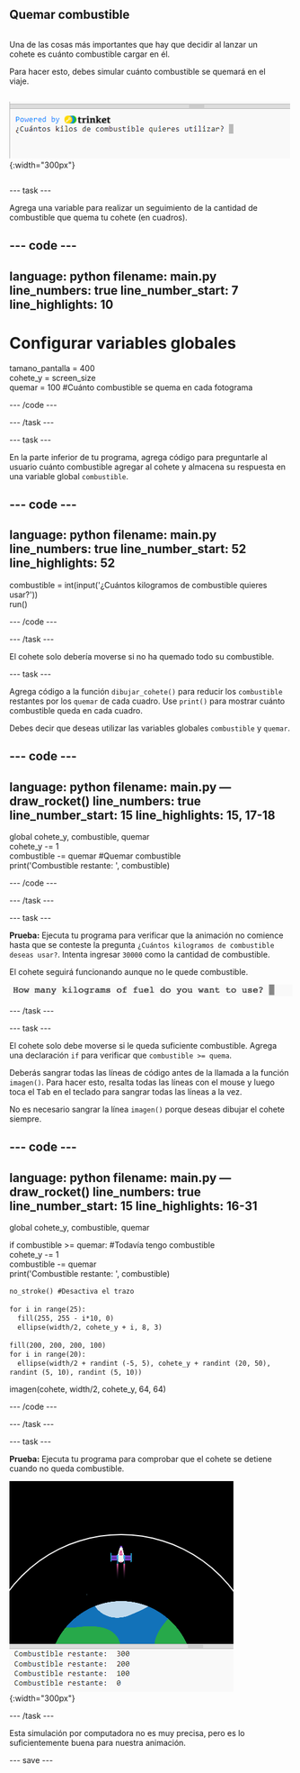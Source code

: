 ## Quemar combustible

<div style="display: flex; flex-wrap: wrap">
<div style="flex-basis: 200px; flex-grow: 1; margin-right: 15px;">

Una de las cosas más importantes que hay que decidir al lanzar un cohete es cuánto combustible cargar en él. 

Para hacer esto, debes simular cuánto combustible se quemará en el viaje.
</div>

![El programa con una pregunta en el área de salida preguntando cuánto combustible se requiere.](images/burn_question_full.png){:width="300px"}

</div>

--- task ---

Agrega una variable para realizar un seguimiento de la cantidad de combustible que quema tu cohete (en cuadros).

--- code ---
---
language: python filename: main.py line_numbers: true line_number_start: 7
line_highlights: 10
---

# Configurar variables globales
tamano_pantalla = 400   
cohete_y = screen_size  
quemar = 100 #Cuánto combustible se quema en cada fotograma

--- /code ---

--- /task ---


--- task ---

En la parte inferior de tu programa, agrega código para preguntarle al usuario cuánto combustible agregar al cohete y almacena su respuesta en una variable global `combustible`.

--- code ---
---
language: python filename: main.py line_numbers: true line_number_start: 52
line_highlights: 52
---

combustible = int(input('¿Cuántos kilogramos de combustible quieres usar?'))   
run()

--- /code ---

--- /task ---

El cohete solo debería moverse si no ha quemado todo su combustible.

--- task ---

Agrega código a la función `dibujar_cohete()` para reducir los `combustible` restantes por los `quemar` de cada cuadro. Use `print()` para mostrar cuánto combustible queda en cada cuadro.

Debes decir que deseas utilizar las variables globales `combustible` y `quemar`.

--- code ---
---
language: python filename: main.py — draw_rocket() line_numbers: true line_number_start: 15
line_highlights: 15, 17-18
---

  global cohete_y, combustible, quemar   
cohete_y -= 1   
combustible -= quemar #Quemar combustible   
print('Combustible restante: ', combustible)

--- /code ---

--- /task ---

--- task ---

**Prueba:** Ejecuta tu programa para verificar que la animación no comience hasta que se conteste la pregunta `¿Cuántos kilogramos de combustible deseas usar?`. Intenta ingresar `30000` como la cantidad de combustible.

El cohete seguirá funcionando aunque no le quede combustible.

![El programa con una pregunta en el área de salida preguntando cuánto combustible se requiere.](images/burn_question.png)

--- /task ---

--- task ---

El cohete solo debe moverse si le queda suficiente combustible. Agrega una declaración `if` para verificar que `combustible >= quema`.

Deberás sangrar todas las líneas de código antes de la llamada a la función `imagen()`. Para hacer esto, resalta todas las líneas con el mouse y luego toca el <kbd>Tab</kbd> en el teclado para sangrar todas las líneas a la vez.

No es necesario sangrar la línea `imagen()` porque deseas dibujar el cohete siempre.

--- code ---
---
language: python filename: main.py — draw_rocket() line_numbers: true line_number_start: 15
line_highlights: 16-31
---

  global cohete_y, combustible, quemar

  if combustible >= quemar: #Todavía tengo combustible   
cohete_y -= 1   
combustible -= quemar   
print('Combustible restante: ', combustible)   

    no_stroke() #Desactiva el trazo   
    
    for i in range(25):   
      fill(255, 255 - i*10, 0)   
      ellipse(width/2, cohete_y + i, 8, 3)    
    
    fill(200, 200, 200, 100)   
    for i in range(20):   
      ellipse(width/2 + randint (-5, 5), cohete_y + randint (20, 50), randint (5, 10), randint (5, 10))

  imagen(cohete, width/2, cohete_y, 64, 64)

--- /code ---

--- /task ---

--- task ---

**Prueba:** Ejecuta tu programa para comprobar que el cohete se detiene cuando no queda combustible.

![Imagen de un cohete en el centro de la pantalla con la declaración "Combustible restante: 0".](images/burn_empty.png){:width="300px"}

--- /task ---

Esta simulación por computadora no es muy precisa, pero es lo suficientemente buena para nuestra animación.

--- save ---

